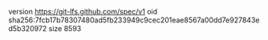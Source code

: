 version https://git-lfs.github.com/spec/v1
oid sha256:7fcb17b78307480ad5fb233949c9cec201eae8567a00dd7e927843ed5b320972
size 8593
